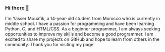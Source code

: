 ### Hi there 👋

I'm Yasser Mouafik, a 14-year-old student from Morocco who is currently in middle school. I have a passion for programming and have been learning Python, C, and HTML/CSS. As a beginner programmer, I am always seeking opportunities to improve my skills and become a good programmer. I am excited to share my projects on GitHub and hope to learn from others in the community. Thank you for visiting my page!
